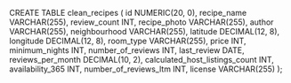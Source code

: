 CREATE TABLE clean_recipes (
   id NUMERIC(20, 0),
    recipe_name VARCHAR(255),
    review_count INT,
    recipe_photo VARCHAR(255),
    author VARCHAR(255),
    neighbourhood VARCHAR(255),
    latitude DECIMAL(12, 8),
    longitude DECIMAL(12, 8),
    room_type VARCHAR(255),
    price INT,
    minimum_nights INT,
    number_of_reviews INT,
    last_review DATE,
    reviews_per_month DECIMAL(10, 2),
    calculated_host_listings_count INT,
    availability_365 INT,
    number_of_reviews_ltm INT,
    license VARCHAR(255)
);